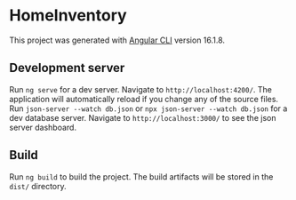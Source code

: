 # HomeInventory

This project was generated with [Angular CLI](https://github.com/angular/angular-cli) version 16.1.8.

## Development server

Run `ng serve` for a dev server. Navigate to `http://localhost:4200/`. The application will automatically reload if you change any of the source files.
Run `json-server --watch db.json` or `npx json-server --watch db.json` for a dev database server. Navigate to `http://localhost:3000/` to see the json server dashboard.

## Build

Run `ng build` to build the project. The build artifacts will be stored in the `dist/` directory.

